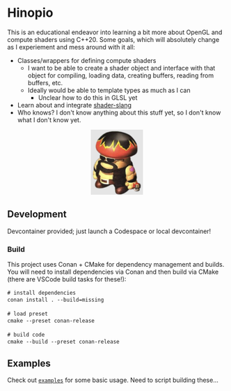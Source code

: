 # Hinopio

This is an educational endeavor into learning a bit more about OpenGL and compute shaders using C++20. Some goals, which will absolutely change as I experiement and mess around with it all:

* Classes/wrappers for defining compute shaders
    * I want to be able to create a shader object and interface with that object for compiling, loading data, creating buffers, reading from buffers, etc.
    * Ideally would be able to template types as much as I can
        * Unclear how to do this in GLSL yet
* Learn about and integrate [shader-slang](https://shader-slang.org/)
* Who knows? I don't know anything about this stuff yet, so I don't know what I don't know yet.

<center><img src="hinopio.png" width="120"></center>

## Development

Devcontainer provided; just launch a Codespace or local devcontainer!

### Build

This project uses Conan + CMake for dependency management and builds. You will need to install dependencies via Conan and then build via CMake (there are VSCode build tasks for these!):

```shell
# install dependencies
conan install . --build=missing

# load preset
cmake --preset conan-release

# build code
cmake --build --preset conan-release
```

## Examples

Check out [`examples`](./examples) for some basic usage. Need to script building these...
